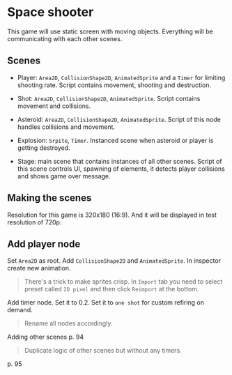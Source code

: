 # Space shooter

This game will use static screen with moving objects. Everything will be communicating with each other scenes.

## Scenes

- Player: `Area2D`, `CollisionShape2D`, `AnimatedSprite` and a `Timer` for limiting shooting rate. Script contains movement, shooting and destruction.

- Shot: `Area2D`, `CollisionShape2D`, `AnimatedSprite`. Script contains movement and collisions.

- Asteroid: `Area2D`, `CollisionShape2D`, `AnimatedSprite`. Script of this node handles collisions and movement.

- Explosion: `Srpite`, `Timer`. Instanced scene when asteroid or player is getting destroyed.

- Stage: main scene that contains instances of all other scenes. Script of this scene controls UI, spawning of elements, it detects player collisions and shows game over message.

## Making the scenes

Resolution for this game is 320x180 (16:9). And it will be displayed in test resolution of 720p.

## Add player node

Set `Area2D` as root. Add `CollisionShape2D` and `AnimatedSprite`. In inspector create new animation.

> There's a trick to make sprites crisp. In `Import` tab you need to select preset called `2D pixel` and then click `Reimport` at the bottom.

Add timer node. Set it to 0.2. Set it to `one shot` for custom refiring on demand.

> Rename all nodes accordingly.


Adding other scenes p. 94

> Duplicate logic of other scenes but without any timers.

p. 95